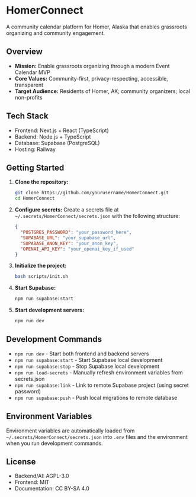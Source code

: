 
# HomerConnect

A community calendar platform for Homer, Alaska that enables grassroots organizing and community engagement.

## Overview

- **Mission:** Enable grassroots organizing through a modern Event Calendar MVP
- **Core Values:** Community-first, privacy-respecting, accessible, transparent
- **Target Audience:** Residents of Homer, AK; community organizers; local non-profits

## Tech Stack

- Frontend: Next.js + React (TypeScript)
- Backend: Node.js + TypeScript
- Database: Supabase (PostgreSQL)
- Hosting: Railway

## Getting Started

1. **Clone the repository:**
   ```bash
   git clone https://github.com/yourusername/HomerConnect.git
   cd HomerConnect
   ```

2. **Configure secrets:**
   Create a secrets file at `~/.secrets/HomerConnect/secrets.json` with the following structure:
   ```json
   {
     "POSTGRES_PASSWORD": "your_password_here",
     "SUPABASE_URL": "your_supabase_url",
     "SUPABASE_ANON_KEY": "your_anon_key",
     "OPENAI_API_KEY": "your_openai_key_if_used"
   }
   ```

3. **Initialize the project:**
   ```bash
   bash scripts/init.sh
   ```

4. **Start Supabase:**
   ```bash
   npm run supabase:start
   ```

5. **Start development servers:**
   ```bash
   npm run dev
   ```

## Development Commands

- `npm run dev` - Start both frontend and backend servers
- `npm run supabase:start` - Start Supabase local development
- `npm run supabase:stop` - Stop Supabase local development
- `npm run load-secrets` - Manually refresh environment variables from secrets.json
- `npm run supabase:link` - Link to remote Supabase project (using secret password)
- `npm run supabase:push` - Push local migrations to remote database

## Environment Variables

Environment variables are automatically loaded from `~/.secrets/HomerConnect/secrets.json` into `.env` files and the environment when you run development commands.

## License

- Backend/AI: AGPL-3.0
- Frontend: MIT
- Documentation: CC BY-SA 4.0
